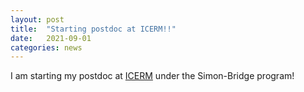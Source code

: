```yaml
---
layout: post
title:  "Starting postdoc at ICERM!!"
date:   2021-09-01
categories: news
---
```


I am starting my postdoc at [ICERM][ICERM] under the Simon-Bridge program!

[ICERM]: https://icerm.brown.edu
